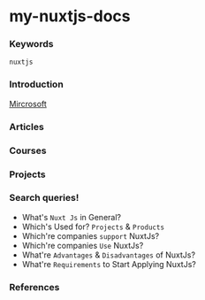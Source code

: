 # my-nuxtjs-docs

### Keywords

`nuxtjs`

### Introduction

[Mircrosoft](https://www.youtube.com/watch?v=og_2HLjgD0E)

### Articles

### Courses

### Projects

### **Search queries!**

- What's `Nuxt Js` in General?
- Which's Used for? `Projects` & `Products`
- Which're companies `support` NuxtJs?
- Which're companies `Use` NuxtJs?
- What're `Advantages` & `Disadvantages` of NuxtJs?
- What're `Requirements` to Start Applying NuxtJs?

### References

